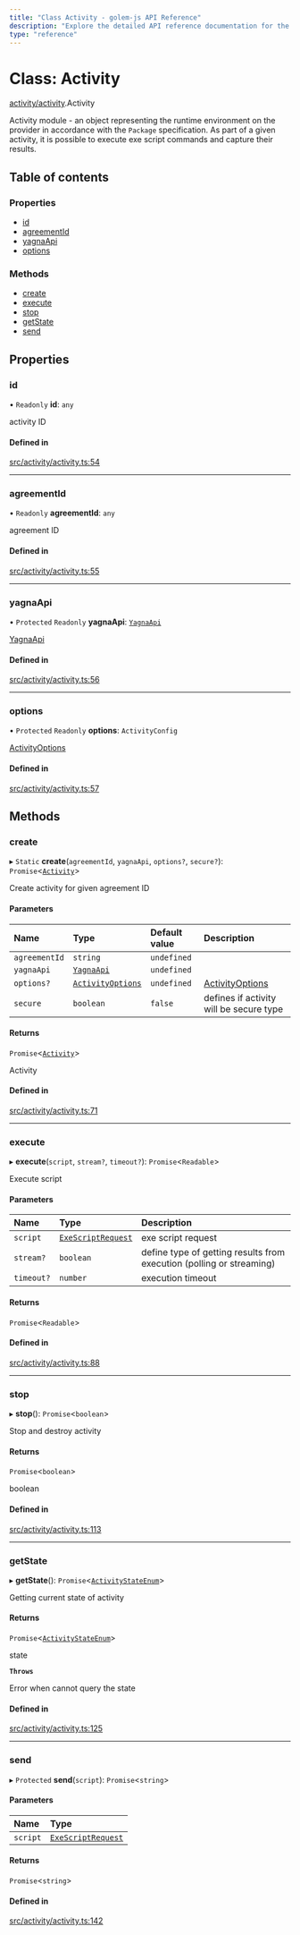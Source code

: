 ```yaml
---
title: "Class Activity - golem-js API Reference"
description: "Explore the detailed API reference documentation for the Class Activity within the golem-js SDK for the Golem Network."
type: "reference"
---
```

# Class: Activity

[activity/activity](../modules/activity_activity).Activity

Activity module - an object representing the runtime environment on the provider in accordance with the `Package` specification.
As part of a given activity, it is possible to execute exe script commands and capture their results.

## Table of contents

### Properties

- [id](activity_activity.Activity#id)
- [agreementId](activity_activity.Activity#agreementid)
- [yagnaApi](activity_activity.Activity#yagnaapi)
- [options](activity_activity.Activity#options)

### Methods

- [create](activity_activity.Activity#create)
- [execute](activity_activity.Activity#execute)
- [stop](activity_activity.Activity#stop)
- [getState](activity_activity.Activity#getstate)
- [send](activity_activity.Activity#send)

## Properties

### id

• `Readonly` **id**: `any`

activity ID

#### Defined in

[src/activity/activity.ts:54](https://github.com/golemfactory/golem-js/blob/dd5aeae/src/activity/activity.ts#L54)

___

### agreementId

• `Readonly` **agreementId**: `any`

agreement ID

#### Defined in

[src/activity/activity.ts:55](https://github.com/golemfactory/golem-js/blob/dd5aeae/src/activity/activity.ts#L55)

___

### yagnaApi

• `Protected` `Readonly` **yagnaApi**: [`YagnaApi`](../modules/utils_yagna_yagna#yagnaapi)

[YagnaApi](../modules/utils_yagna_yagna#yagnaapi)

#### Defined in

[src/activity/activity.ts:56](https://github.com/golemfactory/golem-js/blob/dd5aeae/src/activity/activity.ts#L56)

___

### options

• `Protected` `Readonly` **options**: `ActivityConfig`

[ActivityOptions](../interfaces/activity_activity.ActivityOptions)

#### Defined in

[src/activity/activity.ts:57](https://github.com/golemfactory/golem-js/blob/dd5aeae/src/activity/activity.ts#L57)

## Methods

### create

▸ `Static` **create**(`agreementId`, `yagnaApi`, `options?`, `secure?`): `Promise`<[`Activity`](activity_activity.Activity)\>

Create activity for given agreement ID

#### Parameters

| Name | Type | Default value | Description |
| :------ | :------ | :------ | :------ |
| `agreementId` | `string` | `undefined` |  |
| `yagnaApi` | [`YagnaApi`](../modules/utils_yagna_yagna#yagnaapi) | `undefined` |  |
| `options?` | [`ActivityOptions`](../interfaces/activity_activity.ActivityOptions) | `undefined` | [ActivityOptions](../interfaces/activity_activity.ActivityOptions) |
| `secure` | `boolean` | `false` | defines if activity will be secure type |

#### Returns

`Promise`<[`Activity`](activity_activity.Activity)\>

Activity

#### Defined in

[src/activity/activity.ts:71](https://github.com/golemfactory/golem-js/blob/dd5aeae/src/activity/activity.ts#L71)

___

### execute

▸ **execute**(`script`, `stream?`, `timeout?`): `Promise`<`Readable`\>

Execute script

#### Parameters

| Name | Type | Description |
| :------ | :------ | :------ |
| `script` | [`ExeScriptRequest`](../interfaces/activity_activity.ExeScriptRequest) | exe script request |
| `stream?` | `boolean` | define type of getting results from execution (polling or streaming) |
| `timeout?` | `number` | execution timeout |

#### Returns

`Promise`<`Readable`\>

#### Defined in

[src/activity/activity.ts:88](https://github.com/golemfactory/golem-js/blob/dd5aeae/src/activity/activity.ts#L88)

___

### stop

▸ **stop**(): `Promise`<`boolean`\>

Stop and destroy activity

#### Returns

`Promise`<`boolean`\>

boolean

#### Defined in

[src/activity/activity.ts:113](https://github.com/golemfactory/golem-js/blob/dd5aeae/src/activity/activity.ts#L113)

___

### getState

▸ **getState**(): `Promise`<[`ActivityStateEnum`](../enums/activity_activity.ActivityStateEnum)\>

Getting current state of activity

#### Returns

`Promise`<[`ActivityStateEnum`](../enums/activity_activity.ActivityStateEnum)\>

state

**`Throws`**

Error when cannot query the state

#### Defined in

[src/activity/activity.ts:125](https://github.com/golemfactory/golem-js/blob/dd5aeae/src/activity/activity.ts#L125)

___

### send

▸ `Protected` **send**(`script`): `Promise`<`string`\>

#### Parameters

| Name | Type |
| :------ | :------ |
| `script` | [`ExeScriptRequest`](../interfaces/activity_activity.ExeScriptRequest) |

#### Returns

`Promise`<`string`\>

#### Defined in

[src/activity/activity.ts:142](https://github.com/golemfactory/golem-js/blob/dd5aeae/src/activity/activity.ts#L142)
